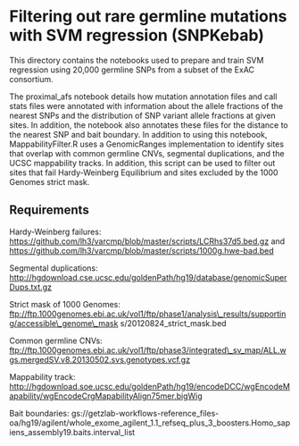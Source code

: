 # Filtering out rare germline mutations with SVM regression (SNPKebab)

This directory contains the notebooks used to prepare and train SVM regression using
20,000 germline SNPs from a subset of the ExAC consortium. 

The proximal_afs notebook details how mutation annotation files and call stats files were
annotated with information about the allele fractions of the nearest SNPs and the distribution
of SNP variant allele fractions at given sites. In addition, the notebook also annotates these
files for the distance to the nearest SNP and bait boundary. In addition to using this notebook,
MappabilityFilter.R uses a GenomicRanges implementation to identify sites that overlap with
common germline CNVs, segmental duplications, and the UCSC mappability tracks. In addition,
this script can be used to filter out sites that fail Hardy-Weinberg Equilibrium and sites
excluded by the 1000 Genomes strict mask.

## Requirements

Hardy-Weinberg failures: https://github.com/lh3/varcmp/blob/master/scripts/LCRhs37d5.bed.gz 
and https://github.com/lh3/varcmp/blob/master/scripts/1000g.hwe-bad.bed

Segmental duplications: http://hgdownload.cse.ucsc.edu/goldenPath/hg19/database/genomicSuperDups.txt.gz

Strict mask of 1000 Genomes: ftp://ftp.1000genomes.ebi.ac.uk/vol1/ftp/phase1/analysis\_results/supporting/accessible\_genome\_mask
s/20120824\_strict_mask.bed

Common germline CNVs: ftp://ftp.1000genomes.ebi.ac.uk/vol1/ftp/phase3/integrated\_sv_map/ALL.wgs.mergedSV.v8.20130502.svs.genotypes.vcf.gz

Mappability track: http://hgdownload.soe.ucsc.edu/goldenPath/hg19/encodeDCC/wgEncodeMapability/wgEncodeCrgMapabilityAlign75mer.bigWig

Bait boundaries: gs://getzlab-workflows-reference\_files-oa/hg19/agilent/whole\_exome\_agilent\_1.1\_refseq\_plus\_3\_boosters.Homo\_sapiens\_assembly19.baits.interval_list

